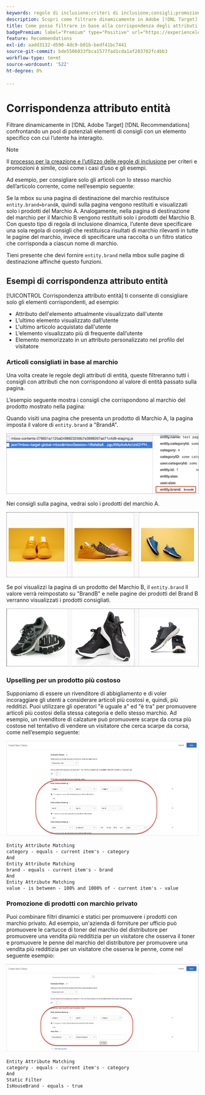 ```yaml
---
keywords: regole di inclusione;criteri di inclusione;consigli;promozione;promozioni;filtro dinamico;dinamico;corrispondenza attributo entità
description: Scopri come filtrare dinamicamente in Adobe [!DNL Target] Recommendations confrontando un pool di elementi potenziali con un elemento specifico con cui l’utente ha interagito.
title: Come posso filtrare in base alla corrispondenza degli attributi di entità nelle attività Recommendations?
badgePremium: label="Premium" type="Positive" url="https://experienceleague.adobe.com/docs/target/using/introduction/intro.html?lang=en#premium newtab=true" tooltip="See what's included in Target Premium."
feature: Recommendations
exl-id: aadd3132-d590-4dc9-b01b-bedf41bc7441
source-git-commit: bde5506033fbca1577fad1cda1af203702fc4bb3
workflow-type: tm+mt
source-wordcount: '522'
ht-degree: 0%

---
```


# Corrispondenza attributo entità

Filtrare dinamicamente in [!DNL Adobe Target] [!DNL Recommendations] confrontando un pool di potenziali elementi di consigli con un elemento specifico con cui l’utente ha interagito.

>[!NOTE]
>
>Il [processo per la creazione e l’utilizzo delle regole di inclusione](/help/main/c-recommendations/c-algorithms/use-dynamic-and-static-inclusion-rules.md) per criteri e promozioni è simile, così come i casi d’uso e gli esempi.

Ad esempio, per consigliare solo gli articoli con lo stesso marchio dell’articolo corrente, come nell’esempio seguente:

Se la mbox su una pagina di destinazione del marchio restituisce `entity.brand=brandA`, quindi sulla pagina vengono restituiti e visualizzati solo i prodotti del Marchio A. Analogamente, nella pagina di destinazione del marchio per il Marchio B vengono restituiti solo i prodotti del Marchio B. Con questo tipo di regola di inclusione dinamica, l’utente deve specificare una sola regola di consigli che restituisca risultati di marchio rilevanti in tutte le pagine del marchio, invece di specificare una raccolta o un filtro statico che corrisponda a ciascun nome di marchio.

Tieni presente che devi fornire `entity.brand` nella mbox sulle pagine di destinazione affinché questo funzioni.

## Esempi di corrispondenza attributo entità

[!UICONTROL Corrispondenza attributo entità] ti consente di consigliare solo gli elementi corrispondenti, ad esempio:

* Attributo dell&#39;elemento attualmente visualizzato dall&#39;utente
* L’ultimo elemento visualizzato dall’utente
* L&#39;ultimo articolo acquistato dall&#39;utente
* L’elemento visualizzato più di frequente dall’utente
* Elemento memorizzato in un attributo personalizzato nel profilo del visitatore

### Articoli consigliati in base al marchio

Una volta create le regole degli attributi di entità, queste filtreranno tutti i consigli con attributi che non corrispondono al valore di entità passato sulla pagina.

L’esempio seguente mostra i consigli che corrispondono al marchio del prodotto mostrato nella pagina:

Quando visiti una pagina che presenta un prodotto di Marchio A, la pagina imposta il valore di `entity.brand` a &quot;BrandA&quot;.

![Esempio di chiamata Target](/help/main/c-recommendations/c-algorithms/assets/example-target-call.png)

Nei consigli sulla pagina, vedrai solo i prodotti del marchio A.

![Raccomandazioni per il marchio A](/help/main/c-recommendations/c-algorithms/assets/brandA.png)

Se poi visualizzi la pagina di un prodotto del Marchio B, il `entity.brand` Il valore verrà reimpostato su &quot;BrandB&quot; e nelle pagine dei prodotti del Brand B verranno visualizzati i prodotti consigliati.

![Raccomandazioni per il marchio B](/help/main/c-recommendations/c-algorithms/assets/brandB.png)

### Upselling per un prodotto più costoso

Supponiamo di essere un rivenditore di abbigliamento e di voler incoraggiare gli utenti a considerare articoli più costosi e, quindi, più redditizi. Puoi utilizzare gli operatori &quot;è uguale a&quot; ed &quot;è tra&quot; per promuovere articoli più costosi della stessa categoria e dello stesso marchio. Ad esempio, un rivenditore di calzature può promuovere scarpe da corsa più costose nel tentativo di vendere un visitatore che cerca scarpe da corsa, come nell’esempio seguente:

![Upselling](/help/main/c-recommendations/c-algorithms/assets/upsell.png)

```
Entity Attribute Matching
category - equals - current item's - category 
And 
Entity Attribute Matching
brand - equals - current item's - brand 
And 
Entity Attribute Matching
value - is between - 100% and 1000% of - current item's - value
```

### Promozione di prodotti con marchio privato

Puoi combinare filtri dinamici e statici per promuovere i prodotti con marchio privato. Ad esempio, un&#39;azienda di forniture per ufficio può promuovere le cartucce di toner del marchio del distributore per promuovere una vendita più redditizia per un visitatore che osserva il toner e promuovere le penne del marchio del distributore per promuovere una vendita più redditizia per un visitatore che osserva le penne, come nel seguente esempio:

![Marchio della casa](/help/main/c-recommendations/c-algorithms/assets/housebrand.png)

```
Entity Attribute Matching
category - equals - current item's - category 
And
Static Filter
IsHouseBrand - equals - true
```

